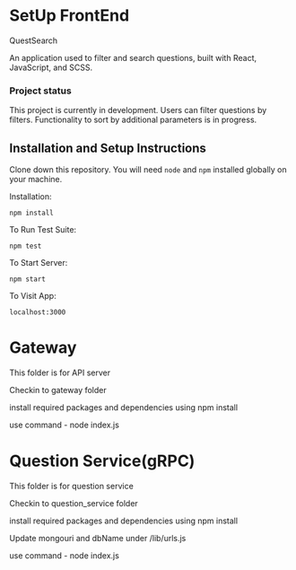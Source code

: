<h1>SetUp FrontEnd</h1>

QuestSearch

An application used to filter and search questions, built with React, JavaScript, and SCSS.

<h3>Project status</h3>

This project is currently in development. Users can filter questions by filters. Functionality to sort by additional parameters is in progress.


## Installation and Setup Instructions
 

Clone down this repository. You will need `node` and `npm` installed globally on your machine.  

Installation:

`npm install`  

To Run Test Suite:  

`npm test`  

To Start Server:

`npm start`  

To Visit App:

`localhost:3000`  


<h1>Gateway</h1>
<p>This folder is for API server</p>
<p>Checkin to gateway folder</p>
<p>install required packages and dependencies using npm install</p>
<p>use command - node index.js</p>

<h1>Question Service(gRPC)</h1>
<p>This folder is for question service</p>
<p>Checkin to question_service folder</p>
<p>install required packages and dependencies using npm install</p>
<p>Update mongouri and dbName under /lib/urls.js</p>
<p>use command - node index.js</p>
